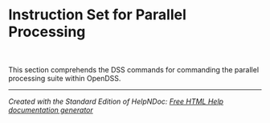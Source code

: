 # Instruction Set for Parallel Processing

&nbsp;

This section comprehends the DSS commands for commanding the parallel processing suite within OpenDSS.

***
_Created with the Standard Edition of HelpNDoc: [Free HTML Help documentation generator](<https://www.helpndoc.com>)_
